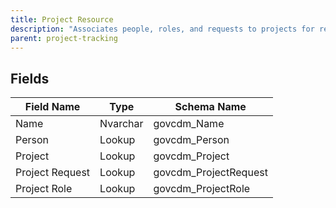 ```yaml
---
title: Project Resource
description: "Associates people, roles, and requests to projects for resourcing and assignment tracking."
parent: project-tracking
---
```


## Fields

| Field Name | Type | Schema Name |
|------------|------|-------------|
| Name | Nvarchar | govcdm_Name |
| Person | Lookup | govcdm_Person |
| Project | Lookup | govcdm_Project |
| Project Request | Lookup | govcdm_ProjectRequest |
| Project Role | Lookup | govcdm_ProjectRole |
